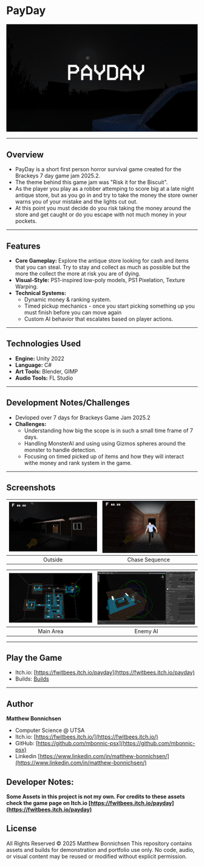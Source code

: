 # PayDay

![banner](https://github.com/mbonnic-psx/unity-game-project-payday/blob/main/Screenshots/Title%20Page.png)

---

## Overview

- PayDay is a short first person horror survival game created for the Brackeys 7 day game jam 2025.2.
- The theme behind this game jam was "Risk it for the Biscuit".
- As the player you play as a robber attemping to score big at a late night antique store, but as you go in and try to take the money the store owner warns you of your mistake and the lights cut out.
- At this point you must decide do you risk taking the money around the store and get caught or do you escape with not much money in your pockets.

--- 

## Features

- **Core Gameplay:** Explore the antique store looking for cash and items that you can steal. Try to stay and collect as much as possible but the more the collect the more at risk you are of dying.
- **Visual-Style:** PS1-inspired low-poly models, PS1 Pixelation, Texture Warping.
- **Technical Systems:**
  - Dynamic money & ranking system.
  - Timed pickup mechanics - once you start picking something up you must finish before you can move again
  - Custom AI behavior that escalates based on player actions.

---

## Technologies Used

- **Engine:** Unity 2022
- **Language:** C#
- **Art Tools:** Blender, GIMP
- **Audio Tools:** FL Studio

---

## Development Notes/Challenges

- Devloped over 7 days for Brackeys Game Jam 2025.2
- **Challenges:**
    - Understanding how big the scope is in such a small time frame of 7 days.
    - Handling MonsterAI and using using Gizmos spheres around the monster to handle detection.
    - Focusing on timed picked up of items and how they will interact withe money and rank system in the game.
 
---

## Screenshots

| ![Outside](https://github.com/mbonnic-psx/unity-game-project-payday/blob/main/Screenshots/Screenshot%20RIFTB.png) | ![Chase](https://github.com/mbonnic-psx/unity-game-project-payday/blob/main/Screenshots/Screenshot%20RIFTB%203.png)
|:--:|:--:|
| Outside | Chase Sequence |

| ![Main Area](https://github.com/mbonnic-psx/unity-game-project-payday/blob/main/Screenshots/main_area.png) | ![Enemy AI](https://github.com/mbonnic-psx/unity-game-project-payday/blob/main/Screenshots/enemyAI.png)
|:--:|:--:|
| Main Area | Enemy AI |

---

## Play the Game

- Itch.io: [https://fwitbees.itch.io/payday](https://fwitbees.itch.io/payday)
- Builds: [Builds](https://github.com/mbonnic-psx/unity-game-project-killer-eatz/tree/main/Builds)

---

## Author

**Matthew Bonnichsen**
- Computer Science @ UTSA
- Itch.io: [https://fwitbees.itch.io/](https://fwitbees.itch.io/)
- GitHub: [https://github.com/mbonnic-psx](https://github.com/mbonnic-psx)
- Linkedin [https://www.linkedin.com/in/matthew-bonnichsen/](https://www.linkedin.com/in/matthew-bonnichsen/)

## Developer Notes:

**Some Assets in this project is not my own. For credits to these assets check the game page on Itch.io [https://fwitbees.itch.io/payday](https://fwitbees.itch.io/payday)**

## License
All Rights Reserved © 2025 Matthew Bonnichsen
This repository contains assets and builds for demonstration and portfolio use only.
No code, audio, or visual content may be reused or modified without explicit permission.
